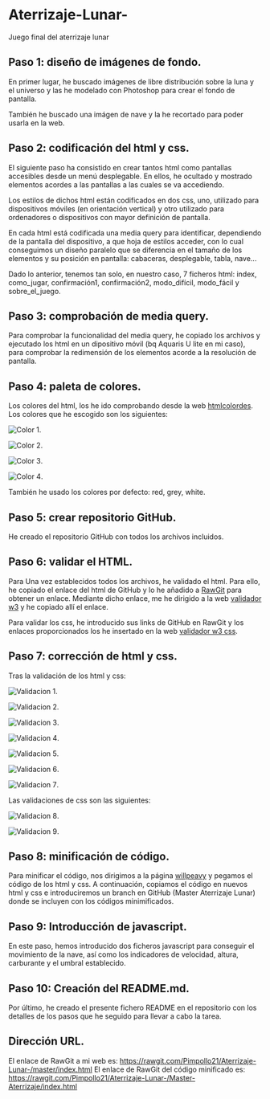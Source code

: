 # Aterrizaje-Lunar-
Juego final del aterrizaje lunar

## Paso 1: diseño de imágenes de fondo.
En primer lugar, he buscado imágenes de libre distribución sobre la luna y el universo y las he modelado con Photoshop para crear el fondo de pantalla. 

También he buscado una imágen de nave y la he recortado para poder usarla en la web.

## Paso 2: codificación del html y css.
El siguiente paso ha consistido en crear tantos html como pantallas accesibles desde un menú desplegable. En ellos, he ocultado y mostrado elementos acordes a las pantallas a las cuales se va accediendo.

Los estilos de dichos html están codificados en dos css, uno, utilizado para dispositivos móviles (en orientación vertical) y otro utilizado para  ordenadores o dispositivos con mayor definición de pantalla. 

En cada html está codificada una media query para identificar, dependiendo de la pantalla del dispositivo, a que hoja de estilos acceder, con lo cual conseguimos un diseño paralelo que se diferencia en el tamaño de los elementos y su posición en pantalla: cabaceras, desplegable, tabla, nave...

Dado lo anterior, tenemos tan solo, en nuestro caso, 7 ficheros html: index, como_jugar, confirmación1, confirmación2, modo_difícil, modo_fácil y sobre_el_juego.

## Paso 3: comprobación de media query.
Para comprobar la funcionalidad del media query, he copiado los archivos y ejecutado los html en un dipositivo móvil (bq Aquaris U lite en mi caso), para comprobar la redimensión de los elementos acorde a la resolución de pantalla.

## Paso 4: paleta de colores.
Los colores del html, los he ido comprobando desde la web [htmlcolordes](http://htmlcolorcodes.com/es/). Los colores que he escogido son los siguientes:

![Color 1](/img/color1.PNG).

![Color 2](/img/color2.PNG).

![Color 3](/img/color3.PNG).

![Color 4](/img/color4.PNG).

También he usado los colores por defecto: red, grey, white.

## Paso 5: crear repositorio GitHub.
He creado el repositorio GitHub con todos los archivos incluidos.

## Paso 6: validar el HTML.
Para 
Una vez establecidos todos los archivos, he validado el html. Para ello, he copiado el enlace del html de GitHub y lo he añadido a [RawGit](https://rawgit.com) para obtener un enlace. Mediante dicho enlace, me he dirigido a la web [validador w3](https://validator.w3.org) y he copiado allí el enlace.

Para validar los css, he introducido sus links de GitHub en RawGit y los enlaces proporcionados los he insertado en la web [validador w3 css](https://jigsaw.w3.org/css-validator/).

## Paso 7: corrección de html y css.
Tras la validación de los html y css:

![Validacion 1](/img/validacion1.PNG).

![Validacion 2](/img/validacion2.PNG).

![Validacion 3](/img/validacion3.PNG).

![Validacion 4](/img/validacion4.PNG).

![Validacion 5](/img/validacion5.PNG).

![Validacion 6](/img/validacion6.PNG).

![Validacion 7](/img/validacion7.PNG).

Las validaciones de css son las siguientes:

![Validacion 8](/img/validacion8.PNG).

![Validacion 9](/img/validacion9.PNG).

## Paso 8: minificación de código.
Para minificar el código, nos dirigimos a la página [willpeavy](https://www.willpeavy.com/minifier/) y pegamos el código de los html y css. A continuación, copiamos el código en nuevos html y css e introduciremos un branch en GitHub (Master Aterrizaje Lunar) donde se incluyen con los códigos minimificados.

## Paso 9: Introducción de javascript.
En este paso, hemos introducido dos ficheros javascript para conseguir el movimiento de la nave, así como los indicadores de velocidad, altura, carburante y el umbral establecido.

## Paso 10: Creación del README.md.
Por último, he creado el presente fichero README en el repositorio con los detalles de los pasos que he seguido para llevar a cabo la tarea. 

## Dirección URL.
El enlace de RawGit a mi web es: https://rawgit.com/Pimpollo21/Aterrizaje-Lunar-/master/index.html
El enlace de RawGit del código minificado es: https://rawgit.com/Pimpollo21/Aterrizaje-Lunar-/Master-Aterrizaje/index.html
